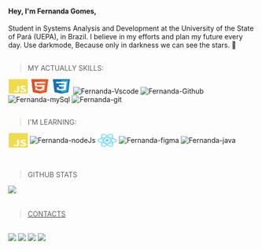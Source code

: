 #### Hey, I'm Fernanda Gomes,
Student in Systems Analysis and Development at the University of the State of Pará (UEPA), in Brazil. I believe in my efforts and plan my future every day. Use darkmode, Because only in darkness we can see the stars.
:blue_heart:
##
> MY ACTUALLY SKILLS:

<div style="display: inline_block">
    <img  alt="Fernanda-Js" height="30" width="40" src="https://raw.githubusercontent.com/devicons/devicon/master/icons/javascript/javascript-plain.svg">
    <img  alt="Fernanda-HTML" height="30" width="40" src="https://raw.githubusercontent.com/devicons/devicon/master/icons/html5/html5-original.svg">
    <img  alt="Fernanda-CSS" height="30" width="40" src="https://raw.githubusercontent.com/devicons/devicon/master/icons/css3/css3-original.svg">
    <img  alt="Fernanda-Vscode" height="30" width="40" src="https://cdn.jsdelivr.net/gh/devicons/devicon/icons/vscode/vscode-original.svg" />
    <img  alt="Fernanda-Github" height="30" width="40" src="https://cdn.jsdelivr.net/gh/devicons/devicon/icons/github/github-original.svg" />
    <img  alt="Fernanda-mySql" height="30" width="40"  src="https://cdn.jsdelivr.net/gh/devicons/devicon/icons/mysql/mysql-original.svg" />
    <img  alt="Fernanda-git" height="30" width="40" src="https://cdn.jsdelivr.net/gh/devicons/devicon/icons/git/git-original.svg" />
</div>

  
##
  
> I'M LEARNING:

<div style="display: inline_block">
   <img align="center" alt="Fernanda-Js" height="30" width="40" src="https://raw.githubusercontent.com/devicons/devicon/master/icons/javascript/javascript-plain.svg">
   <img align="center" alt="Fernanda-nodeJs" height="30" src="https://cdn.jsdelivr.net/gh/devicons/devicon/icons/nodejs/nodejs-original.svg" />
   <img align="center" alt="Fernanda-React" height="30" width="40" src="https://raw.githubusercontent.com/devicons/devicon/master/icons/react/react-original.svg">
   <img align="center" alt="Fernanda-figma" height="30" width="40" src="https://cdn.jsdelivr.net/gh/devicons/devicon/icons/figma/figma-original.svg" />
   <img align="center" alt="Fernanda-java" height="30" width="40" src="https://cdn.jsdelivr.net/gh/devicons/devicon/icons/php/php-original.svg" />
</div><br>
  
##
>GITHUB STATS
<div style="display: inline_block">
  <a href="https://github.com/ferjohfer">
  <img height="150em" src="https://github-readme-stats.vercel.app/api?username=ferjohfer&show_icons=true&theme=dracula&include_all_commits=true&count_private=true"/>
  <!--<img height="150em" src="https://github-readme-stats.vercel.app/api/top-langs/?username=ferjohfer&layout=compact&langs_count=7&theme=cobalt"/>-->
</div>
 
##
 
>CONTACTS  
<br>
<div>
  <a href="https://instagram.com/itsf3r" target="_blank"><img src="https://img.shields.io/badge/-Instagram-%23E4405F?style=for-the-badge&logo=instagram&logoColor=white" target="_blank"></a>
  <a href="#" target="_blank"><img src="https://img.shields.io/badge/Discord-7289DA?style=for-the-badge&logo=discord&logoColor=white" target="_blank"></a> 
  <a href = "mailto:ferjohfer@gmail.com"><img src="https://img.shields.io/badge/-Gmail-%23333?style=for-the-badge&logo=gmail&logoColor=white" target="_blank"></a>
  <a href= "https://www.linkedin.com/in/fernanda-gomes-93346a1a4" target="_blank"><img src="https://img.shields.io/badge/LinkedIn-0077B5?style=for-the-badge&logo=linkedin&logoColor=white" target="_blank"></a>
 
  <!--![Snake animation](https://github.com/ferjohfer/ferjohfer/blob/output/github-contribution-grid-snake.svg)-->
 
</div>
